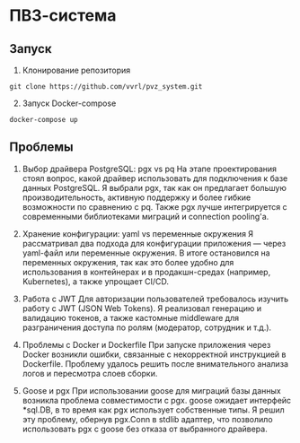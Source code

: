 # ПВЗ-система

## Запуск

1. Клонирование репозитория 

```git clone https://github.com/vvrl/pvz_system.git```

2. Запуск Docker-compose

```docker-compose up```

## Проблемы 

1. Выбор драйвера PostgreSQL: pgx vs pq
  На этапе проектирования стоял вопрос, какой драйвер использовать для подключения к базе данных PostgreSQL. Я выбрали pgx, так как он предлагает большую производительность, активную поддержку и более гибкие возможности по сравнению с pq. Также pgx лучше интегрируется с современными библиотеками миграций и connection pooling'а.

2. Хранение конфигурации: yaml vs переменные окружения
  Я рассматривал два подхода для конфигурации приложения — через yaml-файл или переменные окружения. В итоге остановился на переменных окружения, так как это более удобно для использования в контейнерах и в продакшн-средах (например, Kubernetes), а также упрощает CI/CD.

3. Работа с JWT
  Для авторизации пользователей требовалось изучить работу с JWT (JSON Web Tokens). Я реализовал генерацию и валидацию токенов, а также кастомные middleware для разграничения доступа по ролям (модератор, сотрудник и т.д.).

4. Проблемы с Docker и Dockerfile
  При запуске приложения через Docker возникли ошибки, связанные с некорректной инструкцией в Dockerfile. Проблему удалось решить после внимательного анализа логов и пересмотра слоев сборки.

5. Goose и pgx
  При использовании goose для миграций базы данных возникла проблема совместимости с pgx. goose ожидает интерфейс *sql.DB, в то время как pgx использует собственные типы. Я решил эту проблему, обернув pgx.Conn в stdlib адаптер, что позволило использовать pgx с goose без отказа от выбранного драйвера.
